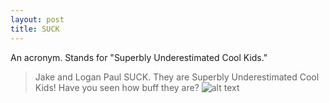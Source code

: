 ```yaml
---
layout: post
title: SUCK
---
```

An acronym. Stands for "Superbly Underestimated Cool Kids."
> Jake and Logan Paul SUCK. They are Superbly Underestimated Cool Kids! Have you seen how buff they are? 
>![alt text](https://i.ytimg.com/vi/8ieOj95ZQes/maxresdefault.jpg "The Cool Kids, Jake and Logan Paul")
